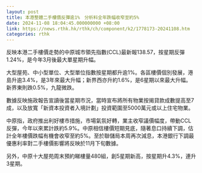 ```yaml
---
layout: post
title: 本港整體二手樓價反彈逾1%　分析料全年跌幅收窄至約5%
date: 2024-11-08 18:04:45.000000000 +08:00
link: https://news.rthk.hk/rthk/ch/component/k2/1778173-20241108.htm
categories: rthk
---
```


反映本港二手樓價走勢的中原城市領先指數(CCL)最新報138.57，按星期反彈1.24%，是今年3月後最大單星期升幅。

大型屋苑、中小型單位、大型單位指數按星期都升逾1%。各區樓價個別發展，港島升逾3.4%，是3年來最大升幅；新界西亦升約1.6%，是6星期以來最大升幅。新界東則跌0.5%，九龍微跌。

數據反映施政報告宣讀後當星期市況，當時宣布將所有物業按揭貸款成數提高至7成，以及放寬「新資本投資者入境計劃」投資範圍至5000萬元或以上住宅物業。

中原指，政府推出利好樓市措施，市場氣氛好轉，業主收窄議價幅度，帶動CCL反彈，今年以來累計跌約5.9%。中原相信樓價短期見底，隨著息口持續下調，估計全年樓價跌幅有機會收窄至約5%。至於聯儲局本周再次減息，本港銀行下調最優惠利率對二手樓價影響將反映於11月下旬數據。

另外，中原十大屋苑周末預約睇樓量480組，創5星期新高，按星期升4.3%，連升3星期。

